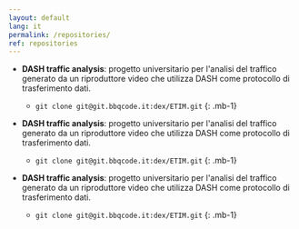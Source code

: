 ```yaml
---
layout: default
lang: it
permalink: /repositories/
ref: repositories
---
```


- **DASH traffic analysis**: progetto universitario per l'analisi del traffico generato da un riproduttore video che utilizza DASH come protocollo di trasferimento dati.
  - `git clone git@git.bbqcode.it:dex/ETIM.git`
{: .mb-1}

- **DASH traffic analysis**: progetto universitario per l'analisi del traffico generato da un riproduttore video che utilizza DASH come protocollo di trasferimento dati.
  - `git clone git@git.bbqcode.it:dex/ETIM.git`
{: .mb-1}

- **DASH traffic analysis**: progetto universitario per l'analisi del traffico generato da un riproduttore video che utilizza DASH come protocollo di trasferimento dati.
  - `git clone git@git.bbqcode.it:dex/ETIM.git`
{: .mb-1}
